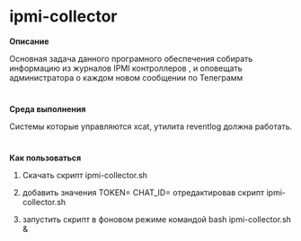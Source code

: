 # ipmi-collector

**Описание**

Основная задача данного програмного обеспечения собирать информацию из журналов IPMI контроллеров , и оповещать администратора о каждом новом сообщении по Телеграмм
#
**Среда выполнения**

Системы которые управляются xcat, утилита reventlog должна работать.
#
**Как пользоваться**

1) Скачать скрипт ipmi-collector.sh 

2) добавить значения TOKEN=  CHAT_ID= отредактировав скрипт  ipmi-collector.sh 

3) запустить скрипт в фоновом режиме командой bash ipmi-collector.sh &

